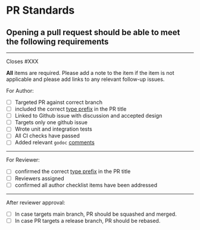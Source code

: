 # PR Standards

## Opening a pull request should be able to meet the following requirements

---

Closes #XXX

**All** items are required. Please add a note to the item if the item is not applicable and
please add links to any relevant follow-up issues.

For Author:

- [ ]  Targeted PR against correct branch
- [ ]  included the correct [type prefix](https://github.com/commitizen/conventional-commit-types/blob/v3.0.0/index.json) in the PR title
- [ ]  Linked to Github issue with discussion and accepted design
- [ ]  Targets only one github issue
- [ ]  Wrote unit and integration tests
- [ ]  All CI checks have passed
- [ ]  Added relevant `godoc` [comments](https://blog.golang.org/godoc-documenting-go-code)

---

For Reviewer:

- [ ]  confirmed the correct [type prefix](https://github.com/commitizen/conventional-commit-types/blob/v3.0.0/index.json) in the PR title
- [ ]  Reviewers assigned
- [ ]  confirmed all author checklist items have been addressed

---

After reviewer approval:

- [ ]  In case targets main branch, PR should be squashed and merged.
- [ ]  In case PR targets a release branch, PR should be rebased.
